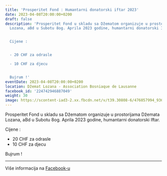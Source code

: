 ```yaml
---
title: 'Prosperitet Fond : Humantarni donatorski iftar 2023'
date: 2023-04-08T20:00:00+0200
draft: false
description: 'Prosperitet Fond u skladu sa Džematom organizuje u prostorijama Džemata
  Lozana, aBd u Subotu 8og. Aprila 2023 godine, humantarni donatorski Iftar.


  Cijene :


  - 20 CHF za odrasle

  - 10 CHF za djecu


  Bujrum !'
eventDate: 2023-04-08T20:00:00+0200
location: Džemat Lozana - Association Bosniaque de Lausanne
facebook_id: '224742946887049'
weight: 30
image: https://scontent-iad3-2.xx.fbcdn.net/v/t39.30808-6/476057994_936635281930405_1135964331823661885_n.jpg?_nc_cat=106&ccb=1-7&_nc_sid=9e60e4&_nc_ohc=bgi62oKlGyEQ7kNvwHEsgz1&_nc_oc=Adl34A5jSxEPkHqVNEfwq3qC-SFRaK4GPqV_bv0yWypTANjQbOy6RjUXTyfxNlT2TUQ&_nc_zt=23&_nc_ht=scontent-iad3-2.xx&edm=ABTKTjYEAAAA&_nc_gid=zaLqXHAA4t2xXcsKx-gBDg&oh=00_AfUDJGiPfZMMTkr0MEJGDxpqMwWWkIE-wylt8GdMhqXHgg&oe=689C937D
---
```


Prosperitet Fond u skladu sa Džematom organizuje u prostorijama Džemata Lozana, aBd u Subotu 8og. Aprila 2023 godine, humantarni donatorski Iftar.

Cijene :

- 20 CHF za odrasle
- 10 CHF za djecu

Bujrum !

---

Više informacija na [Facebook-u](https://facebook.com/events/224742946887049)